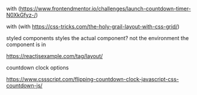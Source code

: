 with (https://www.frontendmentor.io/challenges/launch-countdown-timer-N0XkGfyz-/)

with (with https://css-tricks.com/the-holy-grail-layout-with-css-grid/)

styled components styles the actual component? not the environment the component is in

https://reactjsexample.com/tag/layout/


countdown clock options

https://www.cssscript.com/flipping-countdown-clock-javascript-css-countdown-js/




